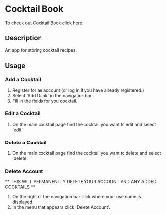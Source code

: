 # Cocktail Book
To check out Cocktail Book click [here](https://benuny-cocktailbook.herokuapp.com).
## Description
An app for storing cocktail recipes.

## Usage
### Add a Cocktail
1. Register for an account (or log in if you have already registered.)
2. Select 'Add Drink' in the navigation bar.
3. Fill in the fields for you cocktail.

### Edit a Cocktail
1. On the main cocktail page find the cocktail you want to edit and select 'edit'.

### Delete a Cocktail
1. On the main cocktail page find the cocktail you want to delete and select 'delete.'

### Delete Account
** THIS WILL PERMANENTLY DELETE YOUR ACCOUNT AND ANY ADDED COCKTAILS **
1. On the right of the navigation bar click where your username is displayed.
2. In the menu that appears click 'Delete Account'.